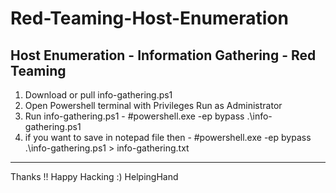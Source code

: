 # Red-Teaming-Host-Enumeration
Host Enumeration - Information Gathering - Red Teaming
---------------------------------------------------------------------------------

1. Download or pull info-gathering.ps1
2. Open Powershell terminal with Privileges Run as Administrator
3. Run info-gathering.ps1 - #powershell.exe -ep bypass .\info-gathering.ps1
4. if you want to save in notepad file then - #powershell.exe -ep bypass .\info-gathering.ps1 > info-gathering.txt

---------------------------------------------------------------------------------

Thanks !!
Happy Hacking :) 
HelpingHand

